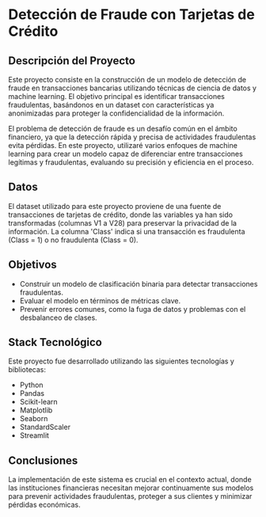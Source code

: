 # Detección de Fraude con Tarjetas de Crédito


## Descripción del Proyecto
Este proyecto consiste en la construcción de un modelo de detección de fraude en transacciones bancarias utilizando técnicas de ciencia de datos y machine learning. 
El objetivo principal es identificar transacciones fraudulentas, basándonos en un dataset con características ya anonimizadas para proteger la confidencialidad de la información.

El problema de detección de fraude es un desafío común en el ámbito financiero, ya que la detección rápida y precisa de actividades fraudulentas evita pérdidas. En este proyecto, utilizaré varios enfoques de machine learning para crear un modelo capaz de diferenciar entre transacciones legítimas y fraudulentas, evaluando su precisión y eficiencia en el proceso.


## Datos
El dataset utilizado para este proyecto proviene de una fuente de transacciones de tarjetas de crédito, donde las variables ya han sido transformadas (columnas V1 a V28) para preservar la privacidad de la información. La columna 'Class' indica si una transacción es fraudulenta (Class = 1) o no fraudulenta (Class = 0).

## Objetivos
- Construir un modelo de clasificación binaria para detectar transacciones fraudulentas.
- Evaluar el modelo en términos de métricas clave.
- Prevenir errores comunes, como la fuga de datos y problemas con el desbalanceo de clases.

## Stack Tecnológico
Este proyecto fue desarrollado utilizando las siguientes tecnologías y bibliotecas:
- Python
- Pandas
- Scikit-learn
- Matplotlib
- Seaborn
- StandardScaler
- Streamlit

## Conclusiones

La implementación de este sistema es crucial en el contexto actual, donde las instituciones financieras necesitan mejorar continuamente sus modelos para prevenir actividades fraudulentas, proteger a sus clientes y minimizar pérdidas económicas.

